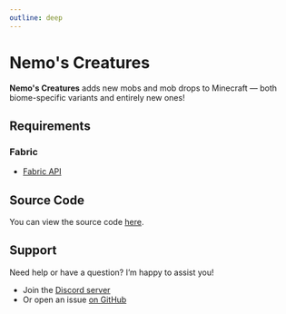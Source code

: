 ```yaml
---
outline: deep
---
```


# Nemo's Creatures

**Nemo's Creatures** adds new mobs and mob drops to Minecraft — both biome-specific variants and entirely new ones!

<!--@include: @/../templates/minecraft-note.md-->

## Requirements

### Fabric

- [Fabric API](https://www.curseforge.com/minecraft/mc-mods/fabric-api)

## Source Code

You can view the source code [here](https://github.com/NemoNotFound/NemosCreatures).

## Support

Need help or have a question? I’m happy to assist you!

- Join the [Discord server](https://discord.com/invite/yxs9dga)
- Or open an issue [on GitHub](https://github.com/NemoNotFound/NemosCreatures/issues)
